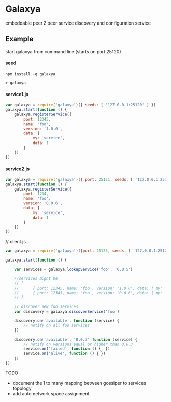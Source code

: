 # Galaxya

embeddable peer 2 peer service discovery and configuration service

## Example

start galaxya from command line (starts on port 25120)
#### seed
```
npm install -g galaxya

> galaxya
```

#### service1.js
```javascript
var galaxya = require('galaxya')({ seeds: [ '127.0.0.1:25120' ] })
galaxya.start(function () {
	galaxya.registerService({
		port: 12345,
		name: 'foo',
		version: '1.0.0',
		data: {
			my: 'service',
			data: 1
		}
	})
})
```

#### service2.js
```javascript
var galaxya = require('galaxya')({ port: 25121, seeds: [ '127.0.0.1:25120' ] }})
galaxya.start(function () {
	galaxya.registerService({
		port: 1234,
		name: 'foo',
		version: '0.0.6',
		data: {
			my: 'service',
			data: 1
		}
	})
})
```

// client.js
```javascript
var galaxya = require('galaxya')({port: 25123, seeds: [ '127.0.0.1:25122' ]})

galaxya.start(function () {

	var services = galaxya.lookupService('foo', '0.0.5')

	//services might be
	// [
	// 		{ port: 12345, name: 'foo', version: '1.0.0', data: { my: 'service', data: 1 }},
	//		{ port: 12345, name: 'foo', version: '0.0.6', data: { my: 'service', data: 1 }}
	// ]

	// discover new foo services
	var discovery = galaxya.discoverService('foo')

	discovery.on('available', function (service) {
		// notify on all foo services
	})

	discovery.on('available', '0.0.3' function (service) {
		// notify on versions equal or higher than 0.0.3
		service.on('failed', function () {	})
		service.on('alive', function () { })
	})
})

```

TODO
* document the 1 to many mapping between gossiper to services topology
* add auto network space assignment